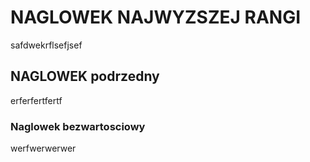 # NAGLOWEK NAJWYZSZEJ RANGI
safdwekrflsefjsef
## NAGLOWEK podrzedny
erferfertfertf
### Naglowek bezwartosciowy
werfwerwerwer
